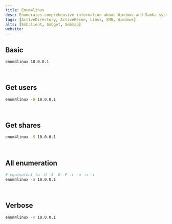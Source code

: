 ```yaml
---
title: Enum4linux
desc: Enumerates comprehensive information about Windows and Samba system.
tags: [ActiveDirectory, ActiveRecon, Linux, SMB, Windows]
alts: [Smbclient, Smbget, Smbmap]
website:
---
```


## Basic

```sh
enum4linux 10.0.0.1
```

<br />

## Get users

```sh
enum4linux -U 10.0.0.1
```

<br />

## Get shares

```sh
enum4linux -S 10.0.0.1
```

<br />

## All enumeration

```sh
# equivalent to -U -S -G -P -r -o -n -i
enum4linux -a 10.0.0.1
```

<br />

## Verbose

```sh
enum4linux -v 10.0.0.1
```